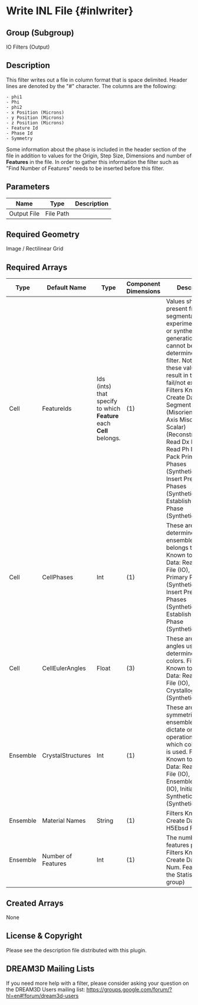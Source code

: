 Write INL File {#inlwriter}
======

## Group (Subgroup) ##

IO Filters (Output)

## Description ##

This filter writes out a file in column format that is space delimited. Header lines are denoted by the "#" character. The columns are the following:

	- phi1
	- Phi
	- phi2
	- x Position (Microns)
	- y Position (Microns)
	- z Position (Microns)
	- Feature Id
	- Phase Id
	- Symmetry

Some information about the phase is included in the header section of the file in addition
 to values for the Origin, Step Size, Dimensions and number of **Features** in the file. In order to gather this information the filter
 such as "Find Number of Features" needs to be inserted before this filter.

## Parameters ##

| Name | Type | Description |
|------|------|-------------|
| Output File | File Path | |

## Required Geometry ##
Image / Rectilinear Grid

## Required Arrays ##

| Type | Default Name |Type | Component Dimensions | Description |
|------|--------------|-------------|---------|-----|
| Cell | FeatureIds | Ids (ints) that specify to which **Feature** each **Cell** belongs. | (1) | Values should be present from segmentation of experimental data or synthetic generation and cannot be determined by this filter. Not having these values will result in the filter to fail/not execute. Filters Known to Create Data: Segment Features (Misorientation, C-Axis Misorientation, Scalar) (Reconstruction), Read Dx File (IO), Read Ph File (IO), Pack Primary Phases (SyntheticBuilding), Insert Precipitate Phases (SyntheticBuilding), Establish Matrix Phase (SyntheticBuilding) |
| Cell | CellPhases | Int | (1) | These are used to determine which ensemble the **Cell** belongs to. Filters Known to Create Data: Read H5Ebsd File (IO), Pack Primary Phases (SyntheticBuilding), Insert Precipitate Phases (SyntheticBuilding), Establish Matrix Phase (SyntheticBuilding) |
| Cell | CellEulerAngles | Float | (3) |These are the angles used to determine the colors.  Filters Known to Create Data: Read H5Ebsd File (IO), Match Crystallography (SyntheticBuilding) |
| Ensemble | CrystalStructures | Int | (1)   | These are the symmetries of the ensembles, which dictate orientation operations and which color palatte is used. Filters Known to Create Data: Read H5Ebsd File (IO), Read Ensemble Info File (IO), Initialize Synthetic Volume (SyntheticBuilding) |
| Ensemble | Material Names | String | (1)   | Filters Known to Create Data: Read H5Ebsd File (IO) |
| Ensemble | Number of Features | Int | (1) | The number of features per phase. Filters Known to Create Data: Find Num. Features (in the Statistics group) |

## Created Arrays ##
None


## License & Copyright ##

Please see the description file distributed with this plugin.

## DREAM3D Mailing Lists ##

If you need more help with a filter, please consider asking your question on the DREAM3D Users mailing list:
https://groups.google.com/forum/?hl=en#!forum/dream3d-users


